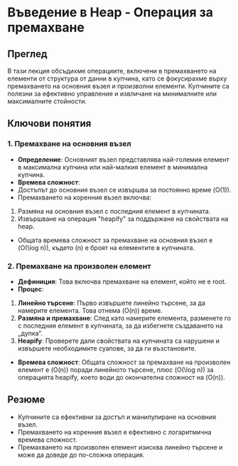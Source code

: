 # Въведение в Heap - Операция за премахване

## Преглед
В тази лекция обсъдихме операциите, включени в премахването на елементи от структура от данни в купчина, като се фокусирахме върху премахването на основния възел и произволни елементи. Купчините са полезни за ефективно управление и извличане на минималните или максималните стойности.

## Ключови понятия

### 1. Премахване на основния възел
- **Определение**: Основният възел представлява най-големия елемент в максимална купчина или най-малкия елемент в минимална купчина.
- **Времева сложност**:
 - Достъпът до основния възел се извършва за постоянно време \(O(1)\).
 - Премахването на коренния възел включва:
 1. Размяна на основния възел с последния елемент в купчината.
 2. Извършване на операция "heapify" за поддържане на свойствата на heap.
 - Общата времева сложност за премахване на основния възел е \(O(\log n)\), където \(n\) е броят на елементите в купчината.

### 2. Премахване на произволен елемент
- **Дефиниция**: Това включва премахване на елемент, който не е root.
- **Процес**:
 1. **Линейно търсене**: Първо извършете линейно търсене, за да намерите елемента. Това отнема \(O(n)\) време.
 2. **Размяна и премахване**: След като намерите елемента, разменете го с последния елемент в купчината, за да избегнете създаването на „дупка“.
 3. **Heapify**: Проверете дали свойствата на купчината са нарушени и извършете необходимите суапове, за да ги възстановите.
- **Времева сложност**: Общата сложност за премахване на произволен елемент е \(O(n)\) поради линейното търсене, плюс \(O(\log n)\) за операцията heapify, което води до окончателна сложност на \(O(n)\).

## Резюме
- Купчините са ефективни за достъп и манипулиране на основния възел.
- Премахването на коренния възел е ефективно с логаритмична времева сложност.
- Премахването на произволен елемент изисква линейно търсене и може да доведе до по-сложна операция.
